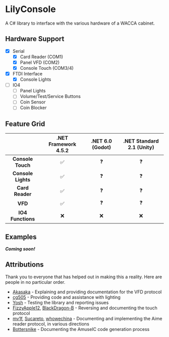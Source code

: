 # LilyConsole
A C# library to interface with the various hardware of a WACCA cabinet.

## Hardware Support
- [X] Serial 
  - [X] Card Reader (COM1)
  - [X] Panel VFD (COM2)
  - [X] Console Touch (COM3/4)
- [X] FTDI Interface
  - [X] Console Lights
- [ ] IO4
  - [ ] Panel Lights
  - [ ] Volume/Test/Service Buttons
  - [ ] Coin Sensor
  - [ ] Coin Blocker

## Feature Grid

|                    | .NET Framework 4.5.2 | .NET 6.0 (Godot) | .NET Standard 2.1 (Unity) |
|:------------------:|:--------------------:|:----------------:|:-------------------------:|
| **Console Touch**  |          ✅           |        ❓         |             ❓             |
| **Console Lights** |          ✅           |        ❓         |             ❓             |
|  **Card Reader**   |          ✅           |        ❓         |             ❓             |
|      **VFD**       |          ✅           |        ❓         |             ❓             |
| **IO4 Functions**  |          ❌           |        ❌         |             ❌             |

## Examples

***Coming soon!***

## Attributions

Thank you to everyone that has helped out in making this a reality. Here are people in no particular order.

- [Akasaka](https://github.com/vladkorotnev) - Explaining and providing documentation for the VFD protocol
- [cg505](https://github.com/cg505) - Providing code and assistance with lighting
- [Yosh](https://github.com/yoshakami) - Testing the library and reporting issues
- [FizzyApple12](https://github.com/FizzyApple12), [BlackDragon-B](https://github.com/BlackDragon-B) - Reversing and documenting the touch protocol
- [mv1f](https://github.com/mv1f), [Sucareto](https://github.com/Sucareto), [whowechina](https://github.com/whowechina) - Documenting and implementing the Aime reader protocol, in various directions
- [Bottersnike](https://github.com/Bottersnike) - Documenting the AmuseIC code generation process